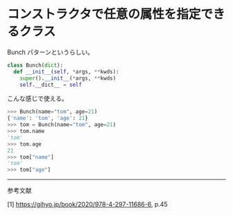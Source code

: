 # コンストラクタで任意の属性を指定できるクラス
Bunch パターンというらしい。

```python
class Bunch(dict):
  def __init__(self, *args, **kwds):
    super().__init__(*args, **kwds)
    self.__dict__ = self
```

こんな感じで使える。

```python
>>> Bunch(name="tom", age=21)
{'name': 'tom', 'age': 21}
>>> tom = Bunch(name="tom", age=21)
>>> tom.name
'tom'
>>> tom.age
21
>>> tom["name"]
'tom'
>>> tom["age"]
```

---
参考文献

[1] https://gihyo.jp/book/2020/978-4-297-11686-6, p.45
